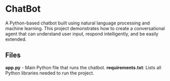 # ChatBot
A Python-based chatbot built using natural language processing and machine learning. This project demonstrates how to create a conversational agent that can understand user input, respond intelligently, and be easily extended.

## Files
**app.py** - Main Python file that runs the chatbot.
**requirements.txt**: Lists all Python libraries needed to run the project.
